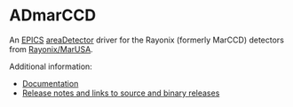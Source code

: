 ADmarCCD
========
An 
[EPICS](http://www.aps.anl.gov/epics/) 
[areaDetector](https://github.com/areaDetector/areaDetector/blob/master/README.md) 
driver for the Rayonix (formerly MarCCD) detectors from 
[Rayonix/MarUSA](http://www.mar-usa.com/).

Additional information:
* [Documentation](https://areadetector.github.io/master/ADmarCCD/marCCDDoc.html)
* [Release notes and links to source and binary releases](RELEASE.md)
